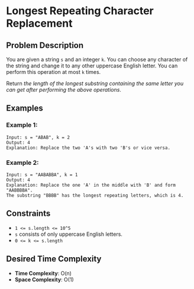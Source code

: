 # Longest Repeating Character Replacement

## Problem Description

You are given a string `s` and an integer `k`. You can choose any character of the string and change it to any other uppercase English letter. You can perform this operation at most `k` times.

Return _the length of the longest substring containing the same letter you can get after performing the above operations_.

## Examples

### Example 1:

```
Input: s = "ABAB", k = 2
Output: 4
Explanation: Replace the two 'A's with two 'B's or vice versa.
```

### Example 2:

```
Input: s = "AABABBA", k = 1
Output: 4
Explanation: Replace the one 'A' in the middle with 'B' and form "AABBBBA".
The substring "BBBB" has the longest repeating letters, which is 4.
```

## Constraints

- `1 <= s.length <= 10^5`
- `s` consists of only uppercase English letters.
- `0 <= k <= s.length`

## Desired Time Complexity

- **Time Complexity**: O(n)
- **Space Complexity**: O(1)
